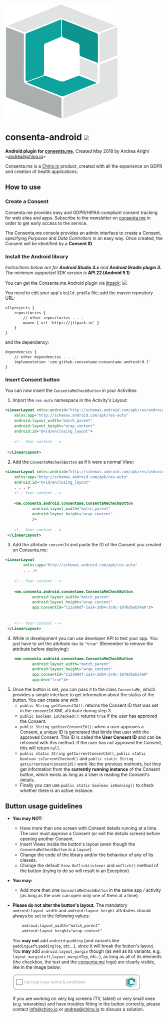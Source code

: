 
![[consenta.me](https://consenta.me) logo](img/consentame_logo.png)

# consenta-android [![](https://jitpack.io/v/consentame/consentame-android.svg)](https://jitpack.io/#consentame/consentame-android)
**Android plugin for [consenta.me](https://consenta.me).** Created May 2018 by Andrea Arighi <[andrea@chino.io](mailto:andrea@chino.io)>

Consenta.me is a [Chino.io](https://chino.io) product, created with all the experience on GDPR
and creation of health applications.

## How to use

### Create a Consent
Consenta.me provides easy and GDPR/HIPAA-compliant consent tracking for web sites and apps.
Subscribe to the newsletter on [consenta.me](https://consenta.me) in order to get early access to the service.

The Consenta.me console provides an admin interface to create a Consent, specifying *Purposes*
and *Data Controllers* in an easy way. Once created, the Consent will be identified by a **Consent ID**.

### Install the Android library
*Instructions below are for* ***Android Studio 3.x*** *and* ***Android Gradle plugin 3.*** *The minimum supported SDK version is* **API 22 (Android 5.1)**

You can get the Consenta.me Android plugin via [jitpack](jitpack.io): [![](https://jitpack.io/v/consentame/consentame-android.svg)](https://jitpack.io/#consentame/consentame-android)

You need to edit your app's `build.gradle` file; add the maven repository URL:

```
allprojects {
	repositories {
		// other repositories . . .
		maven { url 'https://jitpack.io' }
	}
}
```

and the dependency:

```
dependencies {
	// other dependencies . . . 
	implementation 'com.github.consentame:consentame-android:0.1'
}
```


### Insert Consent button
You can now insert the `ConsentaMeCheckButton` in your Activities:

1. Import the `res-auto` namespace in the Activity's Layout:
```XML
<LinearLayout xmlns:android="http://schemas.android.com/apk/res/android"
    xmlns:app="http://schemas.android.com/apk/res-auto"                    <--
    android:layout_width="match_parent"
    android:layout_height="wrap_content"
    android:id="@+id/enclosing_layout">

    <!-- Your content -->

 </LinearLayout>
```

2. Add the `ConsentaMeCheckButton` as if it were a normal View:
```XML
<LinearLayout xmlns:android="http://schemas.android.com/apk/res/android"
    xmlns:app="http://schemas.android.com/apk/res-auto"
    android:id="@+id/enclosing_layout"
    . . . >
    <!-- Your content -->

    <me.consenta.android.consentame.ConsentaMeCheckButton                    <--
            android:layout_width="match_parent"                              <--
            android:layout_height="wrap_content"                             <--
            />                                                               <--

    <!-- Your content -->
 </LinearLayout>
```

3. Add the attribute `consentId` and paste the ID of the Consent you created on Consenta.me:
```XML
<LinearLayout
        xmlns:app="http://schemas.android.com/apk/res-auto"
        . . .>

    <!-- Your content -->

    <me.consenta.android.consentame.ConsentaMeCheckButton
            android:layout_width="match_parent"
            android:layout_height="wrap_content"
            app:consentId="112a00df-1a14-2d04-3c0c-1078dbeb54a0"/>           <--


    <!-- Your content -->
 </LinearLayout>
```

4. While in development you can use developer API to test your app. You just have to set the attribute `dev` to `"true"`
(Remember to remove the attribute before deploying):
```XML
    <me.consenta.android.consentame.ConsentaMeCheckButton
            android:layout_width="match_parent"
            android:layout_height="wrap_content"
            app:consentId="112a00df-1a14-2d04-3c0c-1078dbeb54a0"
            app:dev="true"/>                                                 <--
```

5. Once the button is set, you can pass it to the class `ConsentaMe`, which provides a simple interface to get information about the status of the button.
    You can create one with
    * `public String getConsentId()`: returns the Consent ID that was set in the `consentId` XML attribute during step 3.
    * `public boolean isChecked()`: returns `true` if the user has approved the Consent.
    * `public String getUserConsentId()`: when a user approves a Consent, a unique ID is generated that binds that user
        with the approved Consent. This ID is called the **User Consent ID** and can be retrieved with this method.
        If the user has not approved the Consent, this will return `null`.
    * `public static String getCurrentConsentId()`, `public static boolean isCurrentChecked()` and `public static String getCurrentUserConsentId()`
        work like the previous methods, but they get information from the **currently running instance** of the Consent button,
        which exists as long as a User is reading the Consent's details.
    * Finally you can use `public static boolean isRunning()` to check whether there is an active instance.

## Button usage guidelines

* **You may NOT:**
    * Have more than one screen with Consent details running at a time. The user must approve a Consent (or exit the details screen)
    before opening another Consent.
    * Insert Views inside the button's layout (even though the `ConsentaMeCheckButton` is a `Layout`).
    * Change the code of the library and/or the behaviour of any of its classes.
    * Change the default `View.OnClickListener` and `onClick()` method of the button (trying to do so will result in an Exception)

* **You may:**
    * Add more than one `ConsentaMeCheckButton` in the same app / activity (as long as the user can open only one of them at a time).

* **Please do not alter the button's layout.** The mandatory `android:layout_width` and `android:layout_height` attributes should always be set to the following values:
  ```XML
      android:layout_width="match_parent"
      android:layout_height="wrap_content"
  ```
  You **may not** add `android:padding` (and variants like `paddingLeft`,`paddingTop`, etc...), since it will break the button's layout.
  You **may** add `android:layout_margin` though (as well as its variants, e.g. `layout_marginLeft`,`layout_marginTop`, etc..),
  as long as all of its elements (the checkbox, the text and the [consenta.me](https://consenta.me)
  logo) are clearly visible, like in the image below:

  ![(img/button_preview.png)](img/button_preview.png)

  If you are working on very big screens (TV, tablet) or very small ones (e.g. wearables) and have troubles fitting in the button
  correctly, please contact [info@chino.io](mailto:info@chino.io) or [andrea@chino.io](mailto:andrea@chino.io) to discuss a solution.

